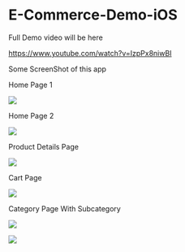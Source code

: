 # E-Commerce-Demo-iOS

Full Demo video will be here

https://www.youtube.com/watch?v=IzpPx8niwBI

Some ScreenShot of this app

Home Page 1

![](images/home1.png)

Home Page 2

![](images/home2.png)

Product Details Page

![](images/product_details.png)


Cart Page

![](images/cart.png)

Category Page With Subcategory

![](images/cat1.png)


![](images/cat2.png)
